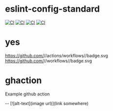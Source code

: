 # eslint-config-standard 
[![CI][ci-image]][ci-url]
[![CI][ci-image2]][ci-url]
[![CI][ci-image3]][ci-url]
[![CI][ci-image4]][ci-url]

[ci-image]: https://github.com/codingoutloud/ghaction/workflows/eslint.yml/badge.svg?branch=master
[ci-image2]: https://github.com/codingoutloud/ghaction/actions/workflows/eslint.yml/badge.svg?branch=master
[ci-image3]: https://github.com/codingoutloud/ghaction/workflows/ESLint/badge.svg?branch=master
[ci-image4]: https://github.com/codingoutloud/ghaction/workflows/ESLint/badge.svg

[ci-url]: https://github.com/codingoutloud/ghaction/actions/workflows/eslint.yml

# yes

https://github.com/<org>/<repo>/actions/workflows/<filename>/badge.svg
https://github.com/<org>/<repo>/workflows/<workflow-name>/badge.svg

# ghaction
Example github action

-- [![alt-text](image url)](link somewhere)
